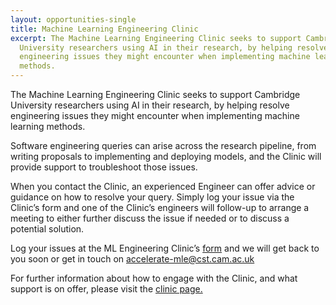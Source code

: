 ```yaml
---
layout: opportunities-single
title: Machine Learning Engineering Clinic
excerpt: The Machine Learning Engineering Clinic seeks to support Cambridge
  University researchers using AI in their research, by helping resolve
  engineering issues they might encounter when implementing machine learning
  methods.
---
```

The Machine Learning Engineering Clinic seeks to support Cambridge University researchers using AI in their research, by helping resolve engineering issues they might encounter when implementing machine learning methods.

Software engineering queries can arise across the research pipeline, from writing proposals to implementing and deploying models, and the Clinic will provide support to troubleshoot those issues.

When you contact the Clinic, an experienced Engineer can offer advice or guidance on how to resolve your query. Simply log your issue via the Clinic’s form and one of the Clinic’s engineers will follow-up to arrange a meeting to either further discuss the issue if needed or to discuss a potential solution.

Log your issues at the ML Engineering Clinic’s [form](https://7kuzlokgqop.typeform.com/to/WPAlgLli?typeform-source=acceleratescience.github.io) and we will get back to you soon or get in touch on accelerate-mle@cst.cam.ac.uk 

For further information about how to engage with the Clinic, and what support is on offer, please visit the [clinic page. ](https://acceleratescience.github.io/machine-learning-clinic)
